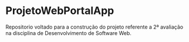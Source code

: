ProjetoWebPortalApp
===================

Repositorio voltado para a construção do projeto referente a 2ª avaliação na disciplina de Desenvolvimento de Software Web.
